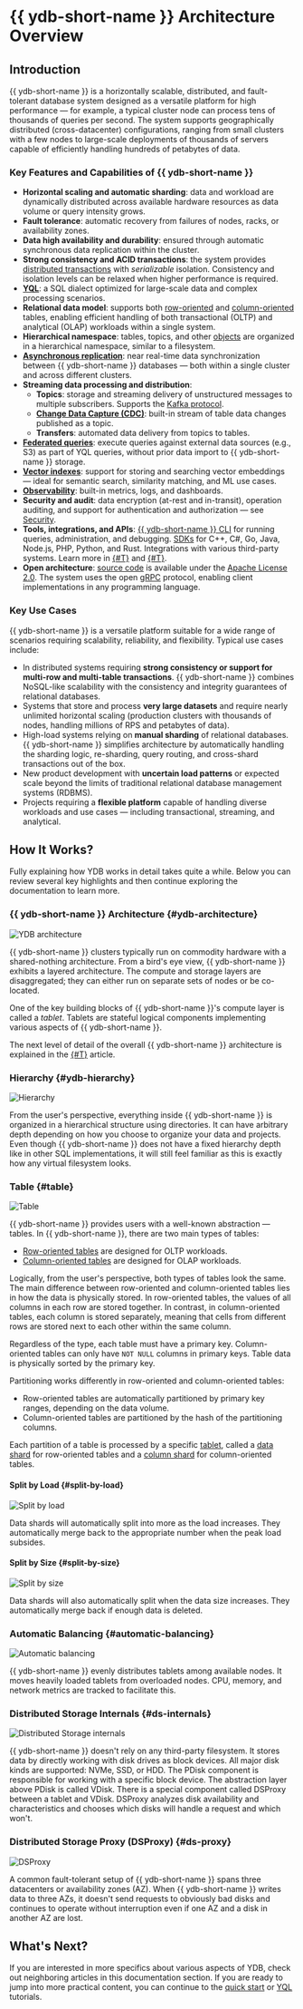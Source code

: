 # {{ ydb-short-name }} Architecture Overview

## Introduction

{{ ydb-short-name }} is a horizontally scalable, distributed, and fault-tolerant database system designed as a versatile platform for high performance — for example, a typical cluster node can process tens of thousands of queries per second. The system supports geographically distributed (cross-datacenter) configurations, ranging from small clusters with a few nodes to large-scale deployments of thousands of servers capable of efficiently handling hundreds of petabytes of data.

### Key Features and Capabilities of {{ ydb-short-name }}

- **Horizontal scaling and automatic sharding**: data and workload are dynamically distributed across available hardware resources as data volume or query intensity grows.
- **Fault tolerance**: automatic recovery from failures of nodes, racks, or availability zones.
- **Data high availability and durability**: ensured through automatic synchronous data replication within the cluster.
- **Strong consistency and ACID transactions**: the system provides [distributed transactions](transactions.md) with *serializable* isolation. Consistency and isolation levels can be relaxed when higher performance is required.
- [**YQL**](../yql/reference/index.md): a SQL dialect optimized for large-scale data and complex processing scenarios.
- **Relational data model**: supports both [row-oriented](datamodel/table.md#row-oriented-tables) and [column-oriented](datamodel/table.md#column-oriented-tables) tables, enabling efficient handling of both transactional (OLTP) and analytical (OLAP) workloads within a single system.
- **Hierarchical namespace**: tables, topics, and other [objects](datamodel/index.md) are organized in a hierarchical namespace, similar to a filesystem.
- [**Asynchronous replication**](async-replication.md): near real-time data synchronization between {{ ydb-short-name }} databases — both within a single cluster and across different clusters.
- **Streaming data processing and distribution**:
  - **Topics**: storage and streaming delivery of unstructured messages to multiple subscribers. Supports the [Kafka protocol](../reference/kafka-api/index.md).
  - [**Change Data Capture (CDC)**](cdc.md): built-in stream of table data changes published as a topic.
  - **Transfers**: automated data delivery from topics to tables.
- [**Federated queries**](federated_query/index.md): execute queries against external data sources (e.g., S3) as part of YQL queries, without prior data import to {{ ydb-short-name }} storage.
- [**Vector indexes**](vector_search.md): support for storing and searching vector embeddings — ideal for semantic search, similarity matching, and ML use cases.
- [**Observability**](../reference/observability/index.md): built-in metrics, logs, and dashboards.
- **Security and audit**: data encryption (at-rest and in-transit), operation auditing, and support for authentication and authorization — see [Security](../security/index.md).
- **Tools, integrations, and APIs**: [{{ ydb-short-name }} CLI](../reference/ydb-cli/index.md) for running queries, administration, and debugging. [SDKs](../reference/ydb-sdk/index.md) for C++, C#, Go, Java, Node.js, PHP, Python, and Rust. Integrations with various third-party systems. Learn more in [{#T}](../integrations/index.md) and [{#T}](../reference/languages-and-apis/index.md).
- **Open architecture**: [source code](https://github.com/ydb-platform/ydb) is available under the [Apache License 2.0](https://www.apache.org/licenses/LICENSE-2.0). The system uses the open [gRPC](https://grpc.io/) protocol, enabling client implementations in any programming language.

### Key Use Cases

{{ ydb-short-name }} is a versatile platform suitable for a wide range of scenarios requiring scalability, reliability, and flexibility. Typical use cases include:

- In distributed systems requiring **strong consistency or support for multi-row and multi-table transactions**. {{ ydb-short-name }} combines NoSQL-like scalability with the consistency and integrity guarantees of relational databases.
- Systems that store and process **very large datasets** and require nearly unlimited horizontal scaling (production clusters with thousands of nodes, handling millions of RPS and petabytes of data).
- High-load systems relying on **manual sharding** of relational databases. {{ ydb-short-name }} simplifies architecture by automatically handling the sharding logic, re-sharding, query routing, and cross-shard transactions out of the box.
- New product development with **uncertain load patterns** or expected scale beyond the limits of traditional relational database management systems (RDBMS).
- Projects requiring a **flexible platform** capable of handling diverse workloads and use cases — including transactional, streaming, and analytical.

## How It Works?

Fully explaining how YDB works in detail takes quite a while. Below you can review several key highlights and then continue exploring the documentation to learn more.

### {{ ydb-short-name }} Architecture {#ydb-architecture}

![YDB architecture](https://storage.yandexcloud.net/ydb-www-prod-site-assets/howitworks/grps.png)

{{ ydb-short-name }} clusters typically run on commodity hardware with a shared-nothing architecture. From a bird's eye view, {{ ydb-short-name }} exhibits a layered architecture. The compute and storage layers are disaggregated; they can either run on separate sets of nodes or be co-located.

One of the key building blocks of {{ ydb-short-name }}'s compute layer is called a *tablet*. Tablets are stateful logical components implementing various aspects of {{ ydb-short-name }}.

The next level of detail of the overall {{ ydb-short-name }} architecture is explained in the [{#T}](../contributor/general-schema.md) article.

### Hierarchy {#ydb-hierarchy}

![Hierarchy](https://storage.yandexcloud.net/ydb-www-prod-site-assets/howitworks/organization.png)

From the user's perspective, everything inside {{ ydb-short-name }} is organized in a hierarchical structure using directories. It can have arbitrary depth depending on how you choose to organize your data and projects. Even though {{ ydb-short-name }} does not have a fixed hierarchy depth like in other SQL implementations, it will still feel familiar as this is exactly how any virtual filesystem looks.

### Table {#table}

![Table](https://storage.yandexcloud.net/ydb-www-prod-site-assets/howitworks/table.png)

{{ ydb-short-name }} provides users with a well-known abstraction — tables. In {{ ydb-short-name }}, there are two main types of tables:

* [Row-oriented tables](datamodel/table.md#row-tables) are designed for OLTP workloads.
* [Column-oriented tables](datamodel/table.md#column-tables) are designed for OLAP workloads.

Logically, from the user's perspective, both types of tables look the same. The main difference between row-oriented and column-oriented tables lies in how the data is physically stored. In row-oriented tables, the values of all columns in each row are stored together. In contrast, in column-oriented tables, each column is stored separately, meaning that cells from different rows are stored next to each other within the same column.

Regardless of the type, each table must have a primary key. Column-oriented tables can only have `NOT NULL` columns in primary keys. Table data is physically sorted by the primary key.

Partitioning works differently in row-oriented and column-oriented tables:

* Row-oriented tables are automatically partitioned by primary key ranges, depending on the data volume.
* Column-oriented tables are partitioned by the hash of the partitioning columns.

Each partition of a table is processed by a specific [tablet](glossary.md#tablets), called a [data shard](glossary.md#datashard) for row-oriented tables and a [column shard](glossary.md#columnshard) for column-oriented tables.

#### Split by Load {#split-by-load}

![Split by load](https://storage.yandexcloud.net/ydb-www-prod-site-assets/howitworks/nagruz%201.5.png)

Data shards will automatically split into more as the load increases. They automatically merge back to the appropriate number when the peak load subsides.

#### Split by Size {#split-by-size}

![Split by size](https://storage.yandexcloud.net/ydb-www-prod-site-assets/howitworks/size%201.5%20(1).png)

Data shards will also automatically split when the data size increases. They automatically merge back if enough data is deleted.

### Automatic Balancing {#automatic-balancing}

![Automatic balancing](https://storage.yandexcloud.net/ydb-www-prod-site-assets/howitworks/pills%201.5.png)

{{ ydb-short-name }} evenly distributes tablets among available nodes. It moves heavily loaded tablets from overloaded nodes. CPU, memory, and network metrics are tracked to facilitate this.

### Distributed Storage Internals {#ds-internals}

![Distributed Storage internals](https://storage.yandexcloud.net/ydb-www-prod-site-assets/howitworks/distributed.png)

{{ ydb-short-name }} doesn't rely on any third-party filesystem. It stores data by directly working with disk drives as block devices. All major disk kinds are supported: NVMe, SSD, or HDD. The PDisk component is responsible for working with a specific block device. The abstraction layer above PDisk is called VDisk. There is a special component called DSProxy between a tablet and VDisk. DSProxy analyzes disk availability and characteristics and chooses which disks will handle a request and which won't.

### Distributed Storage Proxy (DSProxy) {#ds-proxy}

![DSProxy](https://storage.yandexcloud.net/ydb-www-prod-site-assets/howitworks/proxy%202.png)

A common fault-tolerant setup of {{ ydb-short-name }} spans three datacenters or availability zones (AZ). When {{ ydb-short-name }} writes data to three AZs, it doesn't send requests to obviously bad disks and continues to operate without interruption even if one AZ and a disk in another AZ are lost.

## What's Next?

If you are interested in more specifics about various aspects of YDB, check out neighboring articles in this documentation section. If you are ready to jump into more practical content, you can continue to the [quick start](../quickstart.md) or [YQL](../dev/yql-tutorial/index.md) tutorials.